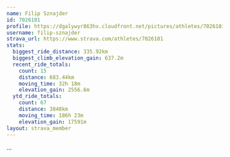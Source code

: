 ```yaml
---
name: Filip Sznajder
id: 7026101
profile: https://dgalywyr863hv.cloudfront.net/pictures/athletes/7026101/2123836/17/large.jpg
username: filip-sznajder
strava_url: https://www.strava.com/athletes/7026101
stats:
  biggest_ride_distance: 335.92km
  biggest_climb_elevation_gain: 637.2m
  recent_ride_totals:
    count: 15
    distance: 683.44km
    moving_time: 32h 18m
    elevation_gain: 2556.6m
  ytd_ride_totals:
    count: 67
    distance: 3848km
    moving_time: 186h 23m
    elevation_gain: 17591m
layout: strava_member
--- 
```

...
